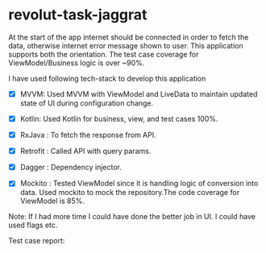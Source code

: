 # revolut-task-jaggrat

At the start of the app internet should be connected in order to fetch the data, otherwise internet error message shown to user. This application supports both the orientation. The test case coverage for ViewModel/Business logic is over ~90%.

I have used following tech-stack to develop this application

- [x] MVVM: Used MVVM with ViewModel and LiveData to maintain updated state of UI during configuration change.
- [x] Kotlin: Used Kotlin for business, view, and test cases 100%. 
- [x] RxJava : To fetch the response from API. 
- [x] Retrofit : Called API with query params.
- [x] Dagger : Dependency injector. 
- [x] Mockito : Tested ViewModel since it is handling logic of conversion into data. Used mockito to mock the repository.The code coverage for ViewModel is 85%.
 

Note: If I had more time I could have done the better job in UI. I could have used flags etc.

Test case report: 




